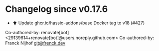# Changelog since v0.17.6
- ⬆️ Update ghcr.io/hassio-addons/base Docker tag to v18 (#427)

Co-authored-by: renovate[bot] <29139614+renovate[bot]@users.noreply.github.com>
Co-authored-by: Franck Nijhof <git@frenck.dev> 
